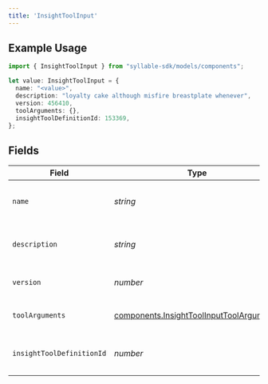 ```yaml
---
title: 'InsightToolInput'
---
```


## Example Usage

```typescript
import { InsightToolInput } from "syllable-sdk/models/components";

let value: InsightToolInput = {
  name: "<value>",
  description: "loyalty cake although misfire breastplate whenever",
  version: 456410,
  toolArguments: {},
  insightToolDefinitionId: 153369,
};
```

## Fields

| Field                                                                                                | Type                                                                                                 | Required                                                                                             | Description                                                                                          |
| ---------------------------------------------------------------------------------------------------- | ---------------------------------------------------------------------------------------------------- | ---------------------------------------------------------------------------------------------------- | ---------------------------------------------------------------------------------------------------- |
| `name`                                                                                               | *string*                                                                                             | TRUE                                                                                   | Human readable name of Insight Tool                                                                  |
| `description`                                                                                        | *string*                                                                                             | TRUE                                                                                   | Text description of Insight Tool                                                                     |
| `version`                                                                                            | *number*                                                                                             | TRUE                                                                                   | Version number of Insight Tool                                                                       |
| `toolArguments`                                                                                      | [components.InsightToolInputToolArguments](/sdk-docs/models/components/insighttoolinputtoolarguments) | TRUE                                                                                   | Arguments for Insight Tool                                                                           |
| `insightToolDefinitionId`                                                                            | *number*                                                                                             | TRUE                                                                                   | Unique ID for Insight Tool Definition                                                                |